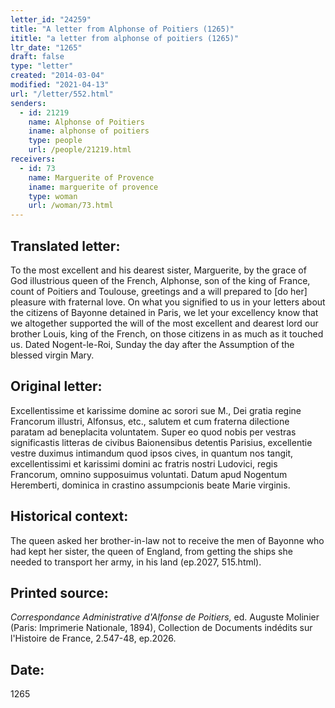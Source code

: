 ```yaml
---
letter_id: "24259"
title: "A letter from Alphonse of Poitiers (1265)"
ititle: "a letter from alphonse of poitiers (1265)"
ltr_date: "1265"
draft: false
type: "letter"
created: "2014-03-04"
modified: "2021-04-13"
url: "/letter/552.html"
senders:
  - id: 21219
    name: Alphonse of Poitiers
    iname: alphonse of poitiers
    type: people
    url: /people/21219.html
receivers:
  - id: 73
    name: Marguerite of Provence
    iname: marguerite of provence
    type: woman
    url: /woman/73.html
---
```

<h2> Translated letter:</h2>To the most excellent and his dearest sister, Marguerite, by the grace of God illustrious queen of the French, Alphonse,  son of the king of France, count of Poitiers and Toulouse, greetings and a will prepared to [do her] pleasure with fraternal love.
On what you signified to us in your letters about the citizens of Bayonne detained in Paris, we let your excellency know that we altogether supported the will of the most excellent and dearest lord our brother Louis, king of the French, on those citizens in as much as it touched us.
Dated Nogent-le-Roi, Sunday the day after the Assumption of the blessed virgin Mary.
<h2 class="mt-4"> Original letter:</h2>Excellentissime et karissime domine ac sorori sue M., Dei gratia regine Francorum illustri, Alfonsus, etc., salutem et cum fraterna dilectione paratam ad beneplacita voluntatem. Super eo quod nobis per vestras significastis litteras de civibus Baionensibus detentis Parisius, excellentie vestre duximus intimandum quod ipsos cives, in quantum nos tangit, excellentissimi et karissimi domini ac fratris nostri Ludovici, regis Francorum, omnino supposuimus voluntati. Datum apud Nogentum Heremberti, dominica in crastino assumpcionis beate Marie virginis.
<h2 class="mt-4"> Historical context:</h2>The queen asked her brother-in-law not to receive the men of Bayonne who had kept her sister, the queen of England, from getting the ships she needed to transport her army, in his land (ep.2027, 515.html).
<h2 class="mt-4"> Printed source:</h2><p><em>Correspondance Administrative d'Alfonse de Poitiers,</em> ed. Auguste Molinier (Paris: Imprimerie Nationale, 1894), Collection de Documents indédits sur l'Histoire de France, 2.547-48, ep.2026.</p><h2 class="mt-4"> Date:</h2>1265